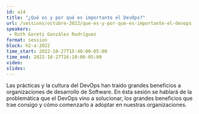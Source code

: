 ```yaml
---
id: a14
title: "¿Qué es y por qué es importante el DevOps?"
url: /sessions/octubre-2022/que-es-y-por-que-es-importante-el-devops
speakers:
 - Ruth Goreti González Rodríguez
format: session
block: h2-a-2022
time_start: 2022-10-27T15:40:00-05:00
time_end: 2022-10-27T16:10:00-05:00
video:
slides:
---
```


Las prácticas y la cultura del DevOps han traído grandes beneficios a organizaciones de desarrollo de Software. En ésta sesión se hablará de la problemática que el DevOps vino a solucionar, los grandes beneficios que trae consigo y cómo comenzarlo a adoptar en nuestras organizaciones.
